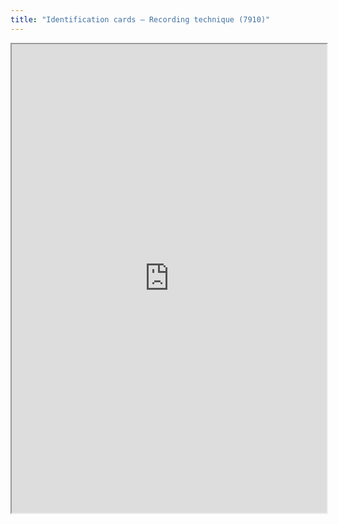 ```yaml
---
title: "Identification cards – Recording technique (7910)"
---
```



<iframe height="750" width="100%" src="https://ewelton.github.io/ktest/wiki.html#Identification%20cards%20%E2%80%93%20Recording%20technique%20(7910)"></iframe>
